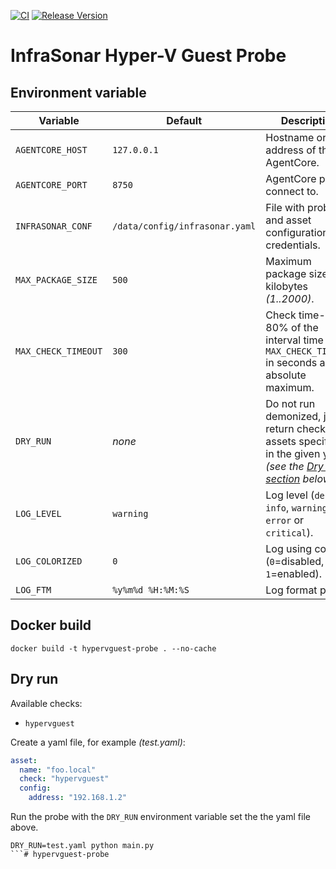 [![CI](https://github.com/infrasonar/hypervguest-probe/workflows/CI/badge.svg)](https://github.com/infrasonar/hypervguest-probe/actions)
[![Release Version](https://img.shields.io/github/release/infrasonar/hypervguest-probe)](https://github.com/infrasonar/hypervguest-probe/releases)

# InfraSonar Hyper-V Guest Probe

## Environment variable

Variable            | Default                        | Description
------------------- | ------------------------------ | ------------
`AGENTCORE_HOST`    | `127.0.0.1`                    | Hostname or Ip address of the AgentCore.
`AGENTCORE_PORT`    | `8750`                         | AgentCore port to connect to.
`INFRASONAR_CONF`   | `/data/config/infrasonar.yaml` | File with probe and asset configuration like credentials.
`MAX_PACKAGE_SIZE`  | `500`                          | Maximum package size in kilobytes _(1..2000)_.
`MAX_CHECK_TIMEOUT` | `300`                          | Check time-out is 80% of the interval time with `MAX_CHECK_TIMEOUT` in seconds as absolute maximum.
`DRY_RUN`           | _none_                         | Do not run demonized, just return checks and assets specified in the given yaml _(see the [Dry run section](#dry-run) below)_.
`LOG_LEVEL`         | `warning`                      | Log level (`debug`, `info`, `warning`, `error` or `critical`).
`LOG_COLORIZED`     | `0`                            | Log using colors (`0`=disabled, `1`=enabled).
`LOG_FTM`           | `%y%m%d %H:%M:%S`              | Log format prefix.

## Docker build

```
docker build -t hypervguest-probe . --no-cache
```

## Dry run

Available checks:
- `hypervguest`

Create a yaml file, for example _(test.yaml)_:

```yaml
asset:
  name: "foo.local"
  check: "hypervguest"
  config:
    address: "192.168.1.2"
```

Run the probe with the `DRY_RUN` environment variable set the the yaml file above.

```
DRY_RUN=test.yaml python main.py
```# hypervguest-probe
